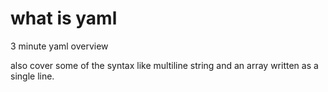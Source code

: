 # what is yaml

3 minute yaml overview


also cover some of the syntax like multiline string and an array written as a single line. 